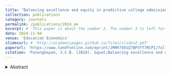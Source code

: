 ```yaml
---
title: "Balancing excellence and equity in predictive college admissions: insights from the University of the Philippines"
collection: publications
category: journals
permalink: /publications/2024_ee
excerpt: # 'This paper is about the number 2. The number 3 is left for future work.'
date: 2024-11-04
venue: 'Education Economics'
slidesurl: # 'http://academicpages.github.io/files/slides2.pdf'
paperurl: 'https://www.tandfonline.com/eprint/JMRR795UZ7BPSYT7RCPI/full?target=10.1080/09645292.2024.2421165'
citation: 'Punongbayan, J.C.B. (2024). &quot;Balancing excellence and equity in predictive college admissions: insights from the University of the Philippines.&quot; <i>Education Economics</i>, 1-24.'
---
```

<details>
<summary>Abstract</summary>
The University of the Philippines (UP) uses high school grades and standardized test scores for predictive admissions, balancing academic performance with affirmative action for underprivileged applicants. Using a novel UP panel dataset, I find that high school grades better predict academic performance, while entrance exam scores reflect background characteristics. Simulations suggest that reducing the weight of standardized exams boosts the qualification rates for public and private school students, but lowers it for science high schools and Metro Manila students. The findings indicate that relying more on grades could enhance both excellence and equity in college admissions.
</details>